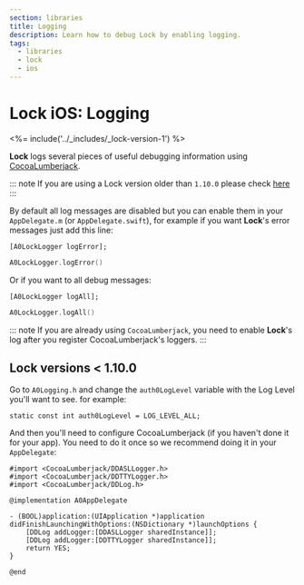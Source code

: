 ```yaml
---
section: libraries
title: Logging
description: Learn how to debug Lock by enabling logging.
tags:
  - libraries
  - lock
  - ios
---
```


# Lock iOS: Logging

<%= include('../_includes/_lock-version-1') %>

__Lock__ logs several pieces of useful debugging information using [CocoaLumberjack](https://github.com/CocoaLumberjack/CocoaLumberjack).


::: note
If you are using a Lock version older than `1.10.0` please check [here](#lock-versions-1-10-0)
:::

By default all log messages are disabled but you can enable them in your `AppDelegate.m` (or `AppDelegate.swift`), for example if you want __Lock__'s error messages just add this line:

```objc
[A0LockLogger logError];
```
```swift
A0LockLogger.logError()
```

Or if you want to all debug messages:

```objc
[A0LockLogger logAll];
```
```swift
A0LockLogger.logAll()
```

::: note
If you are already using `CocoaLumberjack`, you need to enable __Lock__'s log after you register CocoaLumberjack's loggers.
:::

## Lock versions < 1.10.0
Go to `A0Logging.h` and change the `auth0LogLevel` variable with the Log Level you'll want to see. for example:
```objc
static const int auth0LogLevel = LOG_LEVEL_ALL;
```

And then you'll need to configure CocoaLumberjack (if you haven't done it for your app). You need to do it once so we recommend doing it in your `AppDelegate`:

```objc
#import <CocoaLumberjack/DDASLLogger.h>
#import <CocoaLumberjack/DDTTYLogger.h>
#import <CocoaLumberjack/DDLog.h>

@implementation A0AppDelegate

- (BOOL)application:(UIApplication *)application didFinishLaunchingWithOptions:(NSDictionary *)launchOptions {
    [DDLog addLogger:[DDASLLogger sharedInstance]];
    [DDLog addLogger:[DDTTYLogger sharedInstance]];
    return YES;
}

@end
```
